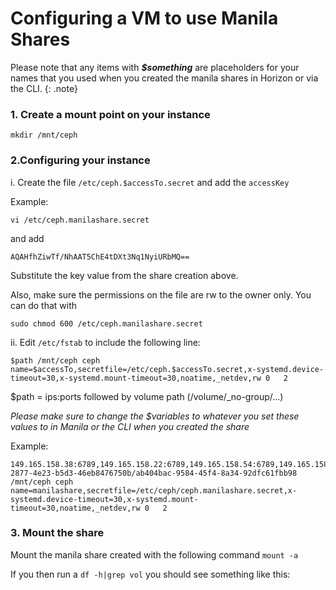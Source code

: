 # Configuring a VM to use Manila Shares

Please note that any items with ***$something*** are placeholders for your names that you used when you created the manila shares in Horizon or via the CLI.
{: .note}

### 1. Create a mount point on your instance
```
mkdir /mnt/ceph
```

### 2.Configuring your instance

i. Create the file `/etc/ceph.$accessTo.secret` and add the `accessKey`

Example:

    vi /etc/ceph.manilashare.secret

and add

```
AQAHfhZiwTf/NhAAT5ChE4tDXt3Nq1NyiURbMQ==

```

Substitute the key value from the share creation above.

Also, make sure the permissions on the file are rw to the owner only. You can do that with

    sudo chmod 600 /etc/ceph.manilashare.secret

ii. Edit `/etc/fstab` to include the following line:

```
$path /mnt/ceph ceph name=$accessTo,secretfile=/etc/ceph.$accessTo.secret,x-systemd.device-timeout=30,x-systemd.mount-timeout=30,noatime,_netdev,rw 0   2
```
$path = ips:ports followed by volume path (/volume/\_no-group/...)

*Please make sure to change the $variables to whatever you set these values to in Manila or the CLI when you created the share*

Example:

```
149.165.158.38:6789,149.165.158.22:6789,149.165.158.54:6789,149.165.158.70:6789,149.165.158.86:6789:/volumes/_nogroup/fe4f8ad4-2877-4e23-b5d3-46eb8476750b/ab404bac-9584-45f4-8a34-92dfc61fbb98 /mnt/ceph ceph name=manilashare,secretfile=/etc/ceph/ceph.manilashare.secret,x-systemd.device-timeout=30,x-systemd.mount-timeout=30,noatime,_netdev,rw 0   2
```

### 3. Mount the share

Mount the manila share created with the following command `mount -a`

If you then run a `df -h|grep vol` you should see something like this:

> ```149.165.158.38:6789,149.165.158.22:6789,149.165.158.54:6789,149.165.158.70:6789,149.165.158.86:6789:/volumes/_nogroup/fe4f8ad4-2877-4e23-b5d3-46eb8476750b/ab404bac-9584-45f4-8a34-92dfc61fbb98   1.8T  134G  1.7T   2% /mnt/ceph
```
